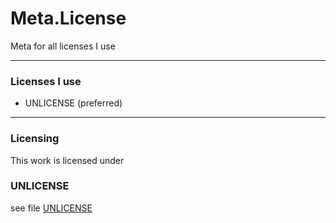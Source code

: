 # Meta.License
Meta for all licenses I use  


---

### Licenses I use
* UNLICENSE (preferred)

---

### Licensing
This work is licensed under
### UNLICENSE
see file [UNLICENSE](/UNLICENSE)

